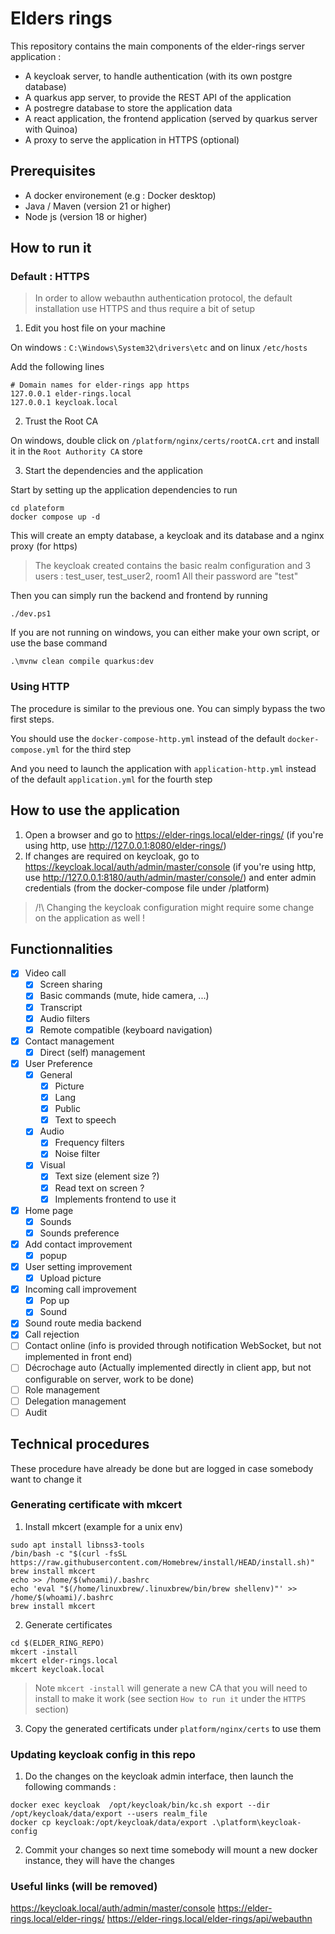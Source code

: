 # Elders rings

This repository contains the main components of the elder-rings server application :

- A keycloak server, to handle authentication (with its own postgre database)
- A quarkus app server, to provide the REST API of the application
- A postregre database to store the application data
- A react application, the frontend application (served by quarkus server with Quinoa)
- A proxy to serve the application in HTTPS (optional)

## Prerequisites

- A docker environement (e.g : Docker desktop)
- Java / Maven (version 21 or higher)
- Node js (version 18 or higher)

## How to run it

### Default : HTTPS

> In order to allow webauthn authentication protocol, the default installation use HTTPS and thus require a bit of setup

1. Edit you host file on your machine

On windows : `C:\Windows\System32\drivers\etc` and on linux `/etc/hosts`

Add the following lines

```
# Domain names for elder-rings app https
127.0.0.1 elder-rings.local
127.0.0.1 keycloak.local
```

2. Trust the Root CA

On windows, double click on `/platform/nginx/certs/rootCA.crt` and install it in the `Root Authority CA` store

3. Start the dependencies and the application

Start by setting up the application dependencies to run

```
cd plateform
docker compose up -d
```

This will create an empty database, a keycloak and its database and a nginx proxy (for https)

> The keycloak created contains the basic realm configuration
> and 3 users : test_user, test_user2, room1
> All their password are "test"

Then you can simply run the backend and frontend by running

```
./dev.ps1
```

If you are not running on windows, you can either make your own script, or use the base command

```
.\mvnw clean compile quarkus:dev
```

### Using HTTP

The procedure is similar to the previous one. You can simply bypass the two first steps.

You should use the `docker-compose-http.yml` instead of the default `docker-compose.yml` for the third step

And you need to launch the application with `application-http.yml` instead of the default `application.yml` for the fourth step

## How to use the application

1. Open a browser and go to https://elder-rings.local/elder-rings/ (if you're using http, use http://127.0.0.1:8080/elder-rings/)
2. If changes are required on keycloak, go to https://keycloak.local/auth/admin/master/console (if you're using http, use http://127.0.0.1:8180/auth/admin/master/console/) and enter admin credentials (from the docker-compose file under /platform)

> /!\ Changing the keycloak configuration might require some change on the application as well !

## Functionnalities

- [x] Video call
  - [x] Screen sharing
  - [x] Basic commands (mute, hide camera, ...)
  - [x] Transcript
  - [x] Audio filters
  - [x] Remote compatible (keyboard navigation)
- [x] Contact management
  - [x] Direct (self) management
- [x] User Preference
  - [x] General
    - [x] Picture
    - [x] Lang
    - [x] Public
    - [x] Text to speech
  - [x] Audio
    - [x] Frequency filters
    - [x] Noise filter
  - [x] Visual
    - [x] Text size (element size ?)
    - [x] Read text on screen ?
    - [x] Implements frontend to use it
- [x] Home page
  - [x] Sounds
  - [x] Sounds preference
- [x] Add contact improvement
  - [x] popup
- [x] User setting improvement
  - [x] Upload picture
- [x] Incoming call improvement
  - [x] Pop up
  - [x] Sound
- [x] Sound route media backend
- [x] Call rejection
- [ ] Contact online (info is provided through notification WebSocket, but not implemented in front end)
- [ ] Décrochage auto (Actually implemented directly in client app, but not configurable on server, work to be done)
- [ ] Role management
- [ ] Delegation management
- [ ] Audit

## Technical procedures

These procedure have already be done but are logged in case somebody want to change it

### Generating certificate with mkcert

1. Install mkcert (example for a unix env)

```
sudo apt install libnss3-tools
/bin/bash -c "$(curl -fsSL https://raw.githubusercontent.com/Homebrew/install/HEAD/install.sh)"
brew install mkcert
echo >> /home/$(whoami)/.bashrc
echo 'eval "$(/home/linuxbrew/.linuxbrew/bin/brew shellenv)"' >> /home/$(whoami)/.bashrc
brew install mkcert
```

2. Generate certificates

```
cd $(ELDER_RING_REPO)
mkcert -install
mkcert elder-rings.local
mkcert keycloak.local
```

> Note `mkcert -install` will generate a new CA that you will need to install to make it work (see section `How to run it` under the `HTTPS` section)

3. Copy the generated certificats under `platform/nginx/certs` to use them

### Updating keycloak config in this repo

1. Do the changes on the keycloak admin interface, then launch the following commands :

```
docker exec keycloak  /opt/keycloak/bin/kc.sh export --dir /opt/keycloak/data/export --users realm_file
docker cp keycloak:/opt/keycloak/data/export .\platform\keycloak-config
```

2. Commit your changes so next time somebody will mount a new docker instance, they will have the changes

### Useful links (will be removed)

https://keycloak.local/auth/admin/master/console
https://elder-rings.local/elder-rings/
https://elder-rings.local/elder-rings/api/webauthn

